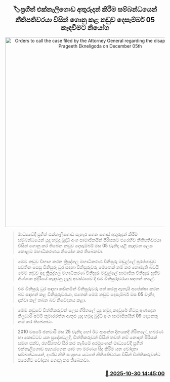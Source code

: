<p align='center'><b><h2 align='center' title='Orders to call the case filed by the Attorney General regarding the disappearance of Prageeth Ekneligoda on December 05th'>🏷ප්‍රගීත් එක්නැලිගොඩ අතුරුදන් කිරීම සම්බන්ධයෙන් නීතිපතිවරයා විසින් ගොනු කළ නඩුව දෙසැම්බර් 05 කැඳවීමට නියෝග</h2></b></p>
<p align='center'><img src='https://helakuru.sgp1.cdn.digitaloceanspaces.com/esana/images/lib/court-2.jpg' width='600' alt='Orders to call the case filed by the Attorney General regarding the disappearance of Prageeth Ekneligoda on December 05th'></p>

> මාධ්‍යවේදී ප්‍රගීත් එක්නැලිගොඩ පැහැර ගෙන ගොස් අතුරුදන් කිරීම සම්බන්ධයෙන් යුද හමුදා බුද්ධි අංශ සාමාජිකයින් පිරිසකට එරෙහිව නීතිපතිවරයා විසින් ගොනු කර තිබෙන නඩුව දෙසැම්බර් මස 05 වැනිදා යළි කැඳවන ලෙස කොළඹ මහාධිකරණය නියෝග කර තිබෙනවා.

> මෙම නඩුව විභාග කරන ත්‍රිපුද්ගල මහාධිකරණ විනිසුරු මඬුල්ලේ පුරප්පාඩුව පවතින සෙසු විනිසුරු ධුර සඳහා විනිසුරුවරු මෙතෙක් නම් කර නොමැති බවයි මෙම නඩුව අද ත්‍රිපුද්ගල මහාධිකරණ විනිසුරු මඬුල්ලේ සාමාජික විනිසුරු සුජීව නිශ්ශංක ඉදිරියේ කැඳවනු ලැබූ අවස්ථාවේ දී එම විනිසුරුවරයා සඳහන් කළේ.

> එම විනිසුරු ධුර සඳහා කඩිනමින් විනිසුරුවරු පත් කරනු ඇතැයි අපේක්ෂා කරන බව සඳහන් කළ විනිසුරුවරයා, එතෙක් මෙම නඩුව දෙසැම්බර් මස 05 වැනිදා දක්වා කල් තබන බව නිවේදනය කළා.

> මෙම නඩුවේ විත්තිකරුවන් ලෙස ගිරිතලේ යුද හමුදා කඳවුරේ හිටපු අණදෙන නිලධාරි ෂම්මි කුමාරරත්න ඇතුළු යුද හමුදා බුද්ධි අංශ සාමාජිකයින් 09 දෙනෙකු නම් කර තිබෙනවා.

> 2010 වසරේ ජනවාරි මස 25 වැනිදා හෝ ඊට ආසන්න දිනයකදී ගිරිතලේ, හබරණ හා කොට්ටව යන ප්‍රදේශවලදී, විත්තිකරුවන් විසින් තවත් නම් නොදත් පිරිසක් සමඟ එක්ව, රහසිගතව සිර කර තැබීමේ අරමුණෙන් මාධ්‍යවේදී ප්‍රගීත් එක්නැලිගොඩ පැහැරගෙන යාම හා මරණය සිදු කිරීම යන චෝදනා සම්බන්ධයෙන්, දණ්ඩ නීති සංග්‍රහය යටතේ නීතිපතිවරයා විසින් විත්තිකරුවන්ට එරෙහිව චෝදනා ගොනු කර තිබෙනවා.



<h3 align='right'><a href='https://www.helakuru.lk/esana/p/114945/'>📅 2025-10-30 14:45:00</a></h3>
